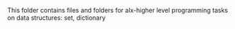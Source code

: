 This folder contains files and folders for alx-higher level programming tasks on data structures: set, dictionary
